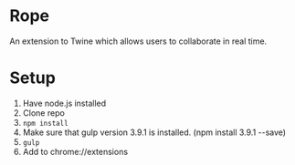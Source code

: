 # Rope
An extension to Twine which allows users to collaborate in real time.

# Setup

1. Have node.js installed
2. Clone repo
3. `npm install` 
4. Make sure that gulp version 3.9.1 is installed. (npm install 3.9.1 --save)
5. `gulp`
6. Add to chrome://extensions
